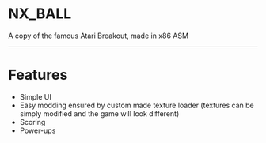 # NX_BALL
A copy of the famous Atari Breakout, made in x86 ASM

---
# Features
- Simple UI
- Easy modding ensured by custom made texture loader (textures can be simply modified and the game will look different)
- Scoring
- Power-ups
